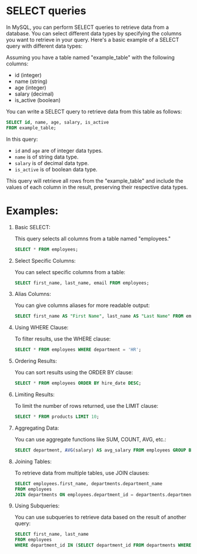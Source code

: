 # SELECT queries

In MySQL, you can perform SELECT queries to retrieve data from a database. You can select different data types by specifying the columns you want to retrieve in your query. Here's a basic example of a SELECT query with different data types:

Assuming you have a table named "example_table" with the following columns:

- id (integer)
- name (string)
- age (integer)
- salary (decimal)
- is_active (boolean)

You can write a SELECT query to retrieve data from this table as follows:

```sql
SELECT id, name, age, salary, is_active
FROM example_table;
```

In this query:

- `id` and `age` are of integer data types.
- `name` is of string data type.
- `salary` is of decimal data type.
- `is_active` is of boolean data type.

This query will retrieve all rows from the "example_table" and include the values of each column in the result, preserving their respective data types.


# Examples:


1. Basic SELECT:

   This query selects all columns from a table named "employees."

   ```sql
   SELECT * FROM employees;
   ```

2. Select Specific Columns:

   You can select specific columns from a table:

   ```sql
   SELECT first_name, last_name, email FROM employees;
   ```

3. Alias Columns:

   You can give columns aliases for more readable output:

   ```sql
   SELECT first_name AS "First Name", last_name AS "Last Name" FROM employees;
   ```

4. Using WHERE Clause:

   To filter results, use the WHERE clause:

   ```sql
   SELECT * FROM employees WHERE department = 'HR';
   ```

5. Ordering Results:

   You can sort results using the ORDER BY clause:

   ```sql
   SELECT * FROM employees ORDER BY hire_date DESC;
   ```

6. Limiting Results:

   To limit the number of rows returned, use the LIMIT clause:

   ```sql
   SELECT * FROM products LIMIT 10;
   ```

7. Aggregating Data:

   You can use aggregate functions like SUM, COUNT, AVG, etc.:

   ```sql
   SELECT department, AVG(salary) AS avg_salary FROM employees GROUP BY department;
   ```

8. Joining Tables:

   To retrieve data from multiple tables, use JOIN clauses:

   ```sql
   SELECT employees.first_name, departments.department_name
   FROM employees
   JOIN departments ON employees.department_id = departments.department_id;
   ```

9. Using Subqueries:

   You can use subqueries to retrieve data based on the result of another query:

   ```sql
   SELECT first_name, last_name
   FROM employees
   WHERE department_id IN (SELECT department_id FROM departments WHERE location = 'New York');
   ```
